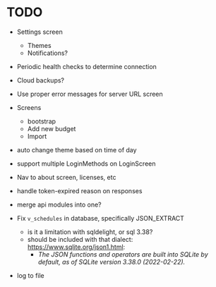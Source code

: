 # TODO

- Settings screen
  - Themes
  - Notifications?
- Periodic health checks to determine connection
- Cloud backups?
- Use proper error messages for server URL screen

- Screens
  - bootstrap
  - Add new budget
  - Import

- auto change theme based on time of day

- support multiple LoginMethods on LoginScreen

- Nav to about screen, licenses, etc

- handle token-expired reason on responses

- merge api modules into one?

- Fix `v_schedules` in database, specifically JSON_EXTRACT
  - is it a limitation with sqldelight, or sql 3.38?
  - should be included with that dialect: https://www.sqlite.org/json1.html:
    - *The JSON functions and operators are built into SQLite by default, as of SQLite version 3.38.0 (2022-02-22).*

- log to file
